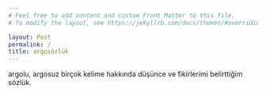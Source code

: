 ```yaml
---
# Feel free to add content and custom Front Matter to this file.
# To modify the layout, see https://jekyllrb.com/docs/themes/#overriding-theme-defaults

layout: Post
permalink: /
title: argosözlük
---
```


argolu, argosuz birçok kelime hakkında düşünce ve fikirlerimi belirttiğim sözlük.
